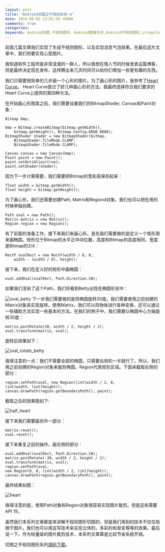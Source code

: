 ```yaml
---
layout: post
title: "Android切图之不规则形状-4"
date: 2014-08-02 13:01:50 +0800
comments: true
categories: 
keywords: Android切图,不规则图形，Android图像合并,Android不规则图形,irregular shape
---
```



  前面几篇文章我们实现了生成不规则图形，以及实现消息气泡效果。在最后这片文章中，我们将要实现心型图片。

  我知道软件工程师是非常浪漫的一群人，所以我想在情人节的时候发表这篇博客，但是最终决定现在发布，这样腾出来几天时间可以给你们增加一些更有趣的东西。

<!--more-->

  我们只需要很简单的几步画一个心形的图片。为了画心形的图片，我参考了[Heart Curve](http://www.mathematische-basteleien.de/heart.htm)。 Heart Curve提过了好几种画心形的方法。我最终选择符合我们要求的Heart Curve上提供的第四种方法。

  在开始画心形图案之前，我们需要设置我们的BitmapShader, Canvas和Paint对象：

```
Bitmap bmp;

bmp = Bitmap.createBitmap(bitmap.getWidth(),
    bitmap.getHeight(), Bitmap.Config.ARGB_8888);
BitmapShader shader = new BitmapShader(bitmap,
    BitmapShader.TileMode.CLAMP,
    BitmapShader.TileMode.CLAMP);

Canvas canvas = new Canvas(bmp);
Paint paint = new Paint();
paint.setAntiAlias(true);
paint.setShader(shader);
```

  因为下一步计算需要，我们需要把Bitmap的宽和高保存起来：

```
float width = bitmap.getWidth();
float height = bitmap.getHeight();
```

  为了画心形，我们还需要创建Path, Matrix和Regiond对象。我们也可以把在用的时候单独创建。

```  
Path oval = new Path();
Matrix matrix = new Matrix();
Region region = new Region();
```

  有了前面的准备工作，接下来我们来画心形。首先我们需要做的是定义一个矩形用来画椭圆。矩形位于Bitmap的水平正中间位置，高度和Bitmap的高度相同，宽度是Bitmap的3/4：

```
RectF ovalRect = new RectF(width / 8, 0,
    width - (width / 8), height);
```

  接下来，我们在定义好的矩形中画椭圆：

```  
oval.addOval(ovalRect, Path.Direction.CW);
```

  如果我们渲染了这个Path，我们将看到Betty出现在椭圆形状中：

![oval_betty](/imgs/post/oral_betty.jpg)
  下一步我们需要做的是将椭圆旋转30度。我们需要使用之前创建的Matrix对象来实现旋转。使用Matrix，我们可以将物体进行各种变换，还可以通过一些辅助方法实现一些基本的方法。在我们的例子中，我们需要以椭圆中心为轴旋转30度：

```
matrix.postRotate(30, width / 2, height / 2);
oval.transform(matrix, oval);
```

  旋转后效果如下：

![oral_rotate_betty](/imgs/post/oral_rotate_betty.jpg)

  值得注意的一点：我们不需要全部的椭圆，只需要右侧的一半就行了。所以，我们用之前创建的Region对象来裁剪椭圆。Region代表矩形区域。下面来截取右侧的部分：

```
region.setPath(oval, new Region((int)width / 2, 0, 
(int)width, (int)height));
canvas.drawPath(region.getBoundaryPath(), paint);
```

  截取之后的效果图如下:

![half_heart](/imgs/post/half_heart.jpg)

  接下来我们需要画另外一部分：

```
matrix.reset();
oval.reset();
```

  接下来重复之前的操作，画左侧的部分：

```
oval.addOval(ovalRect, Path.Direction.CW);
matrix.postRotate(-30, width / 2, height / 2);
oval.transform(matrix, oval);
region.setPath(oval, 
new Region(0, 0, (int)width / 2, (int)height));
canvas.drawPath(region.getBoundaryPath(), paint);
```

  最终结果如图：

![heart](/imgs/post/betty_heart.jpg)

  值得注意的是，使用Path对象和Region对象很容易实现图片裁剪。但是这些需要API 19。

  虽然我们本系列文章都是来讲解不规则图形切图的，但是我们用到的技术不仅仅局限于图片。我们也可以用这写技术来实现立体的，多彩的和渐变等等的效果。最后说一下，作为轻量级的图片裁剪技术，本系列文章算是比较节省系统开销。

  切图之不规则图形系列[源码下载](/download/StylingAndroid-irregular-shapes.zip)。







